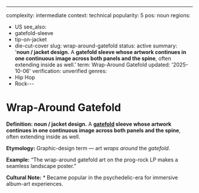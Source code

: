 ---
complexity: intermediate
context: technical
popularity: 5
pos: noun
regions:
- US
see_also:
- gatefold-sleeve
- tip-on-jacket
- die-cut-cover
slug: wrap-around-gatefold
status: active
summary: '**noun / jacket design.** A **gatefold sleeve whose artwork continues in
  one continuous image across both panels and the spine**, often extending inside
  as well.'
term: Wrap-Around Gatefold
updated: '2025-10-06'
verification: unverified
genres:
- Hip Hop
- Rock---

# Wrap-Around Gatefold

**Definition:** **noun / jacket design.** A **[gatefold](../g/gatefold/) sleeve whose artwork continues in one continuous image across both panels and the spine**, often extending inside as well.

**Etymology:** Graphic-design term — art *wraps around* the *gatefold*.

**Example:** “The wrap-around gatefold art on the prog-rock LP makes a seamless landscape poster.”

**Cultural Note:** * Became popular in the psychedelic-era for immersive album-art experiences.

